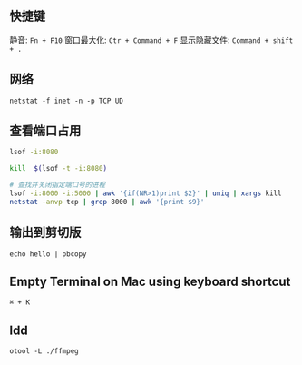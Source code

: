 
## 快捷键
静音: `Fn + F10`
窗口最大化: `Ctr + Command + F`
显示隐藏文件: `Command + shift + .`

## 网络

 ```
 netstat -f inet -n -p TCP UD
 ```

## 查看端口占用

```bash
lsof -i:8080

kill  $(lsof -t -i:8080)

# 查找并关闭指定端口号的进程
lsof -i:8000 -i:5000 | awk '{if(NR>1)print $2}' | uniq | xargs kill
netstat -anvp tcp | grep 8000 | awk '{print $9}'

```

## 输出到剪切版
```
echo hello | pbcopy
```

## Empty Terminal on Mac using keyboard shortcut
```
⌘ + K 
```

 

## ldd
```
otool -L ./ffmpeg
```